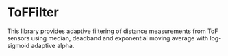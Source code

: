 # ToFFilter
This library provides adaptive filtering of distance measurements from ToF sensors using median, deadband and exponential moving average with log-sigmoid adaptive alpha.
